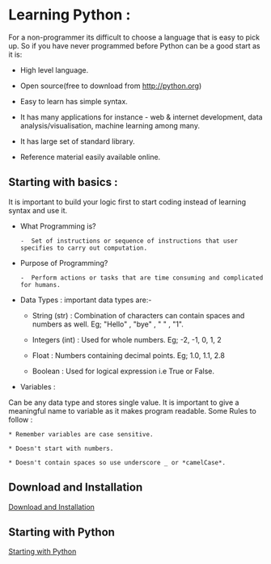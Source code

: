 # Learning Python :

For a non-programmer its difficult to choose a language that is easy to pick up.
So if you have never programmed before Python can be a good start as it is:

* High level language.

* Open source(free to download from http://python.org)

* Easy to learn has simple syntax.

* It has many applications for instance - web & internet      development, data analysis/visualisation, machine learning among many.

* It has large set of standard library.

* Reference material easily available online.

## Starting with basics :

It is important to build your logic first to start coding instead of learning syntax and use it.


* What Programming is?

      -  Set of instructions or sequence of instructions that user specifies to carry out computation.

* Purpose of Programming?

      -  Perform actions or tasks that are time consuming and complicated for humans.

* Data Types : important data types are:-

    * String (str) : Combination of characters can contain spaces and numbers as well. Eg;  "Hello" , "bye" , " " , "1".

    * Integers (int) : Used for whole numbers. Eg; -2, -1, 0, 1, 2

    * Float : Numbers containing decimal points. Eg; 1.0,
    1.1, 2.8

    * Boolean : Used for logical expression i.e True or False.

* Variables :

Can be any data type and stores single value. It is important to give a meaningful name to variable as it makes program readable.
    Some Rules to follow :

    * Remember variables are case sensitive.

    * Doesn't start with numbers.

    * Doesn't contain spaces so use underscore _ or *camelCase*.




## Download and Installation
[Download and Installation](downloading-and-installation.md)

## Starting with Python
[Starting with Python](Starting%20with%20Python.md)

